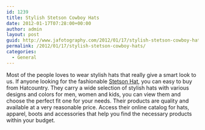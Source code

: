 ```yaml
---
id: 1239
title: Stylish Stetson Cowboy Hats
date: 2012-01-17T07:28:00+00:00
author: admin
layout: post
guid: http://www.jafotography.com/2012/01/17/stylish-stetson-cowboy-hats/
permalink: /2012/01/17/stylish-stetson-cowboy-hats/
categories:
  - General
---
```

Most of the people loves to wear stylish hats that really give a smart look to us. If anyone looking for the fashionable [Stetson Hat](http://www.hatcountry.com/manufacturer/Stetson+Cowboy+Hats.html), you can easy to buy from Hatcountry. They carry a wide selection of stylish hats with various designs and colors for men, women and kids, you can view them and choose the perfect fit one for your needs. Their products are quality and available at a very reasonable price. Access their online catalog for hats, apparel, boots and accessories that help you find the necessary products within your budget.